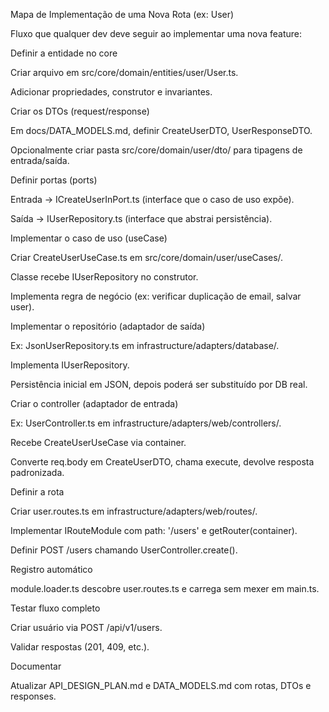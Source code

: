 Mapa de Implementação de uma Nova Rota (ex: User)

Fluxo que qualquer dev deve seguir ao implementar uma nova feature:

Definir a entidade no core

Criar arquivo em src/core/domain/entities/user/User.ts.

Adicionar propriedades, construtor e invariantes.

Criar os DTOs (request/response)

Em docs/DATA_MODELS.md, definir CreateUserDTO, UserResponseDTO.

Opcionalmente criar pasta src/core/domain/user/dto/ para tipagens de entrada/saída.

Definir portas (ports)

Entrada → ICreateUserInPort.ts (interface que o caso de uso expõe).

Saída → IUserRepository.ts (interface que abstrai persistência).

Implementar o caso de uso (useCase)

Criar CreateUserUseCase.ts em src/core/domain/user/useCases/.

Classe recebe IUserRepository no construtor.

Implementa regra de negócio (ex: verificar duplicação de email, salvar user).

Implementar o repositório (adaptador de saída)

Ex: JsonUserRepository.ts em infrastructure/adapters/database/.

Implementa IUserRepository.

Persistência inicial em JSON, depois poderá ser substituído por DB real.

Criar o controller (adaptador de entrada)

Ex: UserController.ts em infrastructure/adapters/web/controllers/.

Recebe CreateUserUseCase via container.

Converte req.body em CreateUserDTO, chama execute, devolve resposta padronizada.

Definir a rota

Criar user.routes.ts em infrastructure/adapters/web/routes/.

Implementar IRouteModule com path: '/users' e getRouter(container).

Definir POST /users chamando UserController.create().

Registro automático

module.loader.ts descobre user.routes.ts e carrega sem mexer em main.ts.

Testar fluxo completo

Criar usuário via POST /api/v1/users.

Validar respostas (201, 409, etc.).

Documentar

Atualizar API_DESIGN_PLAN.md e DATA_MODELS.md com rotas, DTOs e responses.